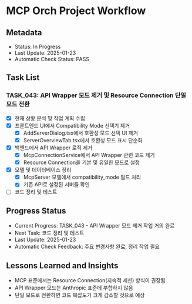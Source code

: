 # MCP Orch Project Workflow

## Metadata
- Status: In Progress
- Last Update: 2025-01-23
- Automatic Check Status: PASS

## Task List

### TASK_043: API Wrapper 모드 제거 및 Resource Connection 단일 모드 전환
- [x] 현재 상황 분석 및 작업 계획 수립
- [x] 프론트엔드 UI에서 Compatibility Mode 선택기 제거
  - [x] AddServerDialog.tsx에서 호환성 모드 선택 UI 제거
  - [x] ServerOverviewTab.tsx에서 호환성 모드 표시 단순화
- [x] 백엔드에서 API Wrapper 로직 제거
  - [x] McpConnectionService에서 API Wrapper 관련 코드 제거
  - [x] Resource Connection을 기본 및 유일한 모드로 설정
- [x] 모델 및 데이터베이스 정리
  - [x] McpServer 모델에서 compatibility_mode 필드 처리
  - [x] 기존 API로 설정된 서버들 확인
- [ ] 코드 정리 및 테스트

## Progress Status
- Current Progress: TASK_043 - API Wrapper 모드 제거 작업 거의 완료
- Next Task: 코드 정리 및 테스트
- Last Update: 2025-01-23
- Automatic Check Feedback: 주요 변경사항 완료, 정리 작업 필요

## Lessons Learned and Insights
- MCP 표준에서는 Resource Connection(지속적 세션) 방식이 권장됨
- API Wrapper 모드는 Anthropic 표준에 부합하지 않음
- 단일 모드로 전환하면 코드 복잡도가 크게 감소할 것으로 예상